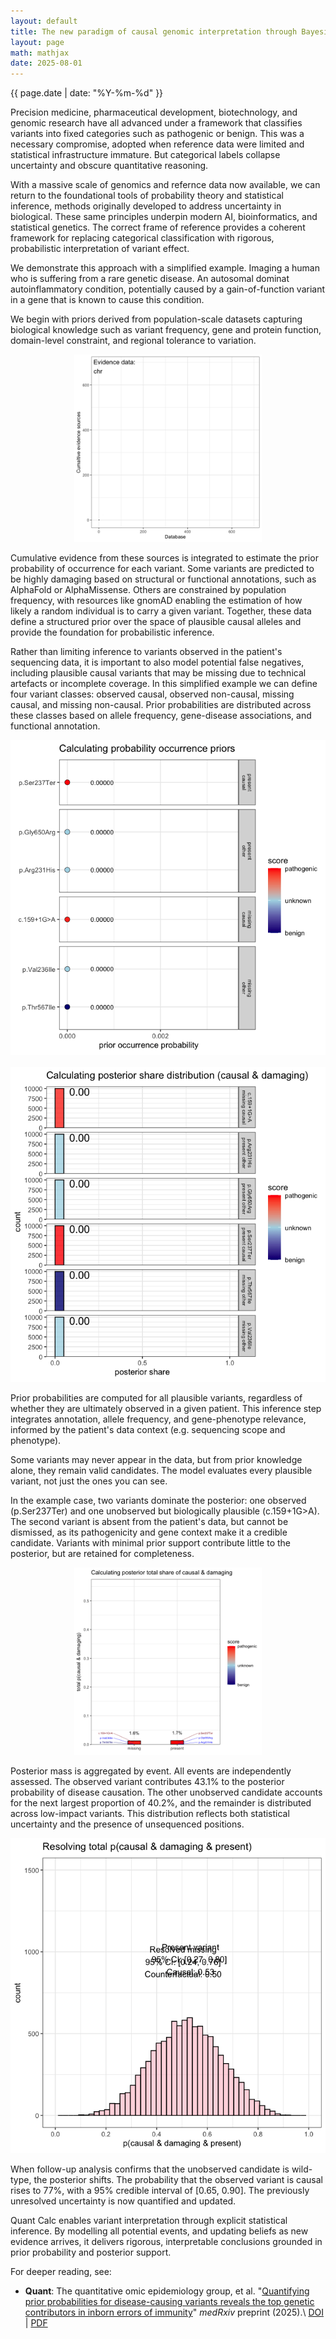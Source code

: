```yaml
---
layout: default
title: The new paradigm of causal genomic interpretation through Bayesian posterior inference
layout: page
math: mathjax
date: 2025-08-01
---
```


<p>{{ page.date | date: "%Y-%m-%d" }}</p>

Precision medicine, pharmaceutical development, biotechnology, and genomic research have all advanced under a framework that classifies variants into fixed categories such as pathogenic or benign. This was a necessary compromise, adopted when reference data were limited and statistical infrastructure immature. But categorical labels collapse uncertainty and obscure quantitative reasoning. 

With a massive scale of genomics and refernce data now available, we can return to the foundational tools of probability theory and statistical inference, methods originally developed to address uncertainty in biological. These same principles underpin modern AI, bioinformatics, and statistical genetics. The correct frame of reference provides a coherent framework for replacing categorical classification with rigorous, probabilistic interpretation of variant effect.

We demonstrate this approach with a simplified example.
Imaging a human who is suffering from a rare genetic disease. An autosomal dominat autoinflammatory condition, potentially caused by a gain-of-function variant in a gene that is known to cause this condition.

We begin with priors derived from population-scale datasets capturing biological knowledge such as variant frequency, gene and protein function, domain-level constraint, and regional tolerance to variation.

<div style="display: flex; justify-content: center; flex-wrap: wrap;">
  <div style="flex: 0 0 50%; min-width: 300px;">
    <img src="/images/var_risk_est/animate/quant_anim0.gif" alt="Quant animation 0" style="width: 100%;">
  </div>
</div>

Cumulative evidence from these sources is integrated to estimate the prior probability of occurrence for each variant. Some variants are predicted to be highly damaging based on structural or functional annotations, such as AlphaFold or AlphaMissense. Others are constrained by population frequency, with resources like gnomAD enabling the estimation of how likely a random individual is to carry a given variant. Together, these data define a structured prior over the space of plausible causal alleles and provide the foundation for probabilistic inference.

Rather than limiting inference to variants observed in the patient's sequencing data, it is important to also model potential false negatives, including plausible causal variants that may be missing due to technical artefacts or incomplete coverage. In this simplified example we can define four variant classes: observed causal, observed non-causal, missing causal, and missing non-causal. Prior probabilities are distributed across these classes based on allele frequency, gene-disease associations, and functional annotation.

<div style="display: flex; flex-wrap: wrap; gap: 1rem;">
  <div style="flex: 1 1 300px; min-width: 300px;">
    <img src="/images/var_risk_est/animate/quant_anim1.gif" alt="Quant animation 1" style="width: 100%;">
  </div>
  <div style="flex: 1 1 300px; min-width: 300px;">
    <img src="/images/var_risk_est/animate/quant_anim2.gif" alt="Quant animation 2" style="width: 100%;">
  </div>
</div>

Prior probabilities are computed for all plausible variants, regardless of whether they are ultimately observed in a given patient. 
This inference step integrates annotation, allele frequency, and gene-phenotype relevance, informed by the patient's data context (e.g. sequencing scope and phenotype).

Some variants may never appear in the data, but from prior knowledge alone, they remain valid candidates. 
The model evaluates every plausible variant, not just the ones you can see.

In the example case, two variants dominate the posterior: one observed (p.Ser237Ter) and one unobserved but biologically plausible (c.159+1G>A). 
The second variant is absent from the patient's data, but cannot be dismissed, as its pathogenicity and gene context make it a credible candidate. 
Variants with minimal prior support contribute little to the posterior, but are retained for completeness.

<div style="display: flex; justify-content: center; flex-wrap: wrap;">
  <div style="flex: 0 0 50%; min-width: 300px;">
    <img src="/images/var_risk_est/animate/quant_anim3.gif" alt="Quant animation 3" style="width: 100%;">
  </div>
</div>

Posterior mass is aggregated by event. 
All events are independently assessed. 
The observed variant contributes 43.1% to the posterior probability of disease causation. 
The other unobserved candidate accounts for the next largest proportion of 40.2%, and the remainder is distributed across low-impact variants. 
This distribution reflects both statistical uncertainty and the presence of unsequenced positions.

![Quant animation 4](/images/var_risk_est/animate/quant_anim4.gif)

When follow-up analysis confirms that the unobserved candidate is wild-type, the posterior shifts. 
The probability that the observed variant is causal rises to 77%, with a 95% credible interval of [0.65, 0.90]. 
The previously unresolved uncertainty is now quantified and updated.

Quant Calc enables variant interpretation through explicit statistical inference. 
By modelling all potential events, and updating beliefs as new evidence arrives, it delivers rigorous, interpretable conclusions grounded in prior probability and posterior support.

For deeper reading, see:
* **Quant**: The quantitative omic epidemiology group, et al. "[Quantifying prior probabilities for disease-causing variants reveals the top genetic contributors in inborn errors of immunity](https://www.medrxiv.org/content/10.1101/2025.03.25.25324607v5)" *medRxiv* preprint (2025).\\
[DOI](https://doi.org/10.1101/2025.03.25.25324607) | 
[PDF](https://www.medrxiv.org/content/10.1101/2025.03.25.25324607v5.full.pdf)
